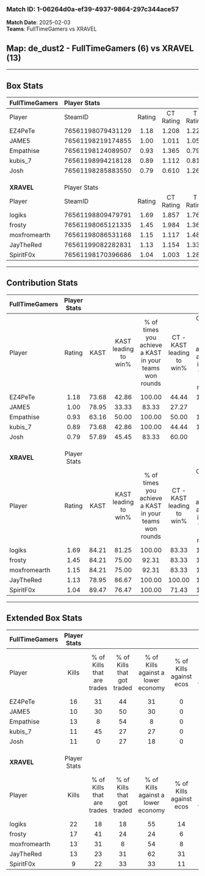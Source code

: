 ### Match ID: 1-06264d0a-ef39-4937-9864-297c344ace57  
**Match Date**: 2025-02-03  
**Teams**: FullTimeGamers vs XRAVEL  

## **Map**: de_dust2 - FullTimeGamers (6) vs XRAVEL (13)  
---  

## Box Stats  

| **FullTimeGamers** | Player Stats      |        |           |          |       |      |       |         |        |      |     |
| :- | :- | :-: | :-: | :-: | :-: | :-: | :-: | :-: | :-: | :-: | :-: |
| Player             | SteamID           | Rating | CT Rating | T Rating | KAST  | ADR  | Kills | Assists | Deaths | K/D  | HS% |
| EZ4PeTe            | 76561198079431129 |  1.18  |   1.208   |  1.228   | 73.68 | 86.6 |  16   |    0    |   15   | 1.07 | 81  |
| JAME5              | 76561198219174855 |  1.00  |   1.011   |  1.056   | 78.95 | 79.8 |  10   |    8    |   14   | 0.71 | 50  |
| Empathise          | 76561198124089507 |  0.93  |   1.365   |  0.793   | 63.16 | 81.7 |  13   |    6    |   17   | 0.76 | 30  |
| kubis_7            | 76561198994218128 |  0.89  |   1.112   |  0.815   | 73.68 | 45.2 |  11   |    2    |   13   | 0.85 | 54  |
| Josh               | 76561198285883550 |  0.79  |   0.610   |  1.267   | 57.89 | 70.5 |  11   |    1    |   15   | 0.73 | 54  |
|                    |                   |        |           |          |       |      |       |         |        |      |     |
|                    |                   |        |           |          |       |      |       |         |        |      |     |
|                    |                   |        |           |          |       |      |       |         |        |      |     |
| **XRAVEL**         | Player Stats      |        |           |          |       |      |       |         |        |      |     |
| Player             | SteamID           | Rating | CT Rating | T Rating | KAST  | ADR  | Kills | Assists | Deaths | K/D  | HS% |
| logiks             | 76561198809479791 |  1.69  |   1.857   |  1.764   | 84.21 | 94.3 |  22   |    3    |   11   | 2.00 | 59  |
| frosty             | 76561198065121335 |  1.45  |   1.984   |  1.362   | 84.21 | 86.5 |  17   |    7    |   11   | 1.55 | 58  |
| moxfromearth       | 76561198086531168 |  1.15  |   1.117   |  1.482   | 84.21 | 82.0 |  13   |    8    |   15   | 0.87 | 23  |
| JayTheRed          | 76561199082282831 |  1.13  |   1.154   |  1.336   | 78.95 | 76.0 |  13   |    4    |   13   | 1.00 | 53  |
| SpiritF0x          | 76561198170396686 |  1.04  |   1.003   |  1.280   | 89.47 | 61.2 |   9   |    5    |   11   | 0.82 | 77  |
---  

## Contribution Stats  

| **FullTimeGamers** | Player Stats |       |                      |                                                        |                           |                                                             |                          |                                                            |
| :- | :-: | :-: | :-: | :-: | :-: | :-: | :-: | :-: |
| Player             |    Rating    | KAST  | KAST leading to win% | % of times you achieve a KAST in your teams won rounds | CT - KAST leading to win% | CT - % of times you achieve a KAST in your teams won rounds | T - KAST leading to win% | T - % of times you achieve a KAST in your teams won rounds |
| EZ4PeTe            |     1.18     | 73.68 |        42.86         |                         100.00                         |           44.44           |                           100.00                            |          40.00           |                           100.00                           |
| JAME5              |     1.00     | 78.95 |        33.33         |                         83.33                          |           27.27           |                            75.00                            |          50.00           |                           100.00                           |
| Empathise          |     0.93     | 63.16 |        50.00         |                         100.00                         |           50.00           |                           100.00                            |          50.00           |                           100.00                           |
| kubis_7            |     0.89     | 73.68 |        42.86         |                         100.00                         |           44.44           |                           100.00                            |          40.00           |                           100.00                           |
| Josh               |     0.79     | 57.89 |        45.45         |                         83.33                          |           60.00           |                            75.00                            |          33.33           |                           100.00                           |
|                    |              |       |                      |                                                        |                           |                                                             |                          |                                                            |
|                    |              |       |                      |                                                        |                           |                                                             |                          |                                                            |
|                    |              |       |                      |                                                        |                           |                                                             |                          |                                                            |
| **XRAVEL**         | Player Stats |       |                      |                                                        |                           |                                                             |                          |                                                            |
| Player             |    Rating    | KAST  | KAST leading to win% | % of times you achieve a KAST in your teams won rounds | CT - KAST leading to win% | CT - % of times you achieve a KAST in your teams won rounds | T - KAST leading to win% | T - % of times you achieve a KAST in your teams won rounds |
| logiks             |     1.69     | 84.21 |        81.25         |                         100.00                         |           83.33           |                           100.00                            |          80.00           |                           100.00                           |
| frosty             |     1.45     | 84.21 |        75.00         |                         92.31                          |           83.33           |                           100.00                            |          70.00           |                           87.50                            |
| moxfromearth       |     1.15     | 84.21 |        75.00         |                         92.31                          |           83.33           |                           100.00                            |          70.00           |                           87.50                            |
| JayTheRed          |     1.13     | 78.95 |        86.67         |                         100.00                         |          100.00           |                           100.00                            |          80.00           |                           100.00                           |
| SpiritF0x          |     1.04     | 89.47 |        76.47         |                         100.00                         |           71.43           |                           100.00                            |          80.00           |                           100.00                           |
---  

## Extended Box Stats  

| **FullTimeGamers** | Player Stats |                            |                            |                                    |                         |                              |                                 |        |                             |                                     |                          |                               |                            |
| :- | :-: | :-: | :-: | :-: | :-: | :-: | :-: | :-: | :-: | :-: | :-: | :-: | :-: |
| Player             |    Kills     | % of Kills that are trades | % of Kills that got traded | % of Kills against a lower economy | % of Kills against ecos | % of Kills that are flawless | % of Kills that are close duels | Deaths | % of Deaths that get traded | % of Deaths against a lower economy | % of Deaths against ecos | % of Deaths that are flawless | % of Deaths that are close |
| EZ4PeTe            |      16      |             31             |             44             |                 31                 |            0            |              56              |               25                |   15   |              7              |                 27                  |            0             |              67               |             7              |
| JAME5              |      10      |             30             |             50             |                 30                 |            0            |              80              |                0                |   14   |              7              |                 21                  |            0             |              71               |             7              |
| Empathise          |      13      |             8              |             54             |                 8                  |            0            |              54              |                8                |   17   |             47              |                 24                  |            0             |              65               |             18             |
| kubis_7            |      11      |             45             |             27             |                 27                 |            0            |              45              |                0                |   13   |             31              |                 23                  |            0             |              85               |             0              |
| Josh               |      11      |             0              |             27             |                 18                 |            0            |              64              |                0                |   15   |             13              |                 27                  |            0             |              60               |             7              |
|                    |              |                            |                            |                                    |                         |                              |                                 |        |                             |                                     |                          |                               |                            |
|                    |              |                            |                            |                                    |                         |                              |                                 |        |                             |                                     |                          |                               |                            |
|                    |              |                            |                            |                                    |                         |                              |                                 |        |                             |                                     |                          |                               |                            |
| **XRAVEL**         | Player Stats |                            |                            |                                    |                         |                              |                                 |        |                             |                                     |                          |                               |                            |
| Player             |    Kills     | % of Kills that are trades | % of Kills that got traded | % of Kills against a lower economy | % of Kills against ecos | % of Kills that are flawless | % of Kills that are close duels | Deaths | % of Deaths that get traded | % of Deaths against a lower economy | % of Deaths against ecos | % of Deaths that are flawless | % of Deaths that are close |
| logiks             |      22      |             18             |             18             |                 55                 |           14            |              86              |                5                |   11   |             36              |                 36                  |            18            |              64               |             9              |
| frosty             |      17      |             41             |             24             |                 24                 |            6            |              65              |               12                |   11   |             36              |                 27                  |            0             |              64               |             0              |
| moxfromearth       |      13      |             31             |             8              |                 54                 |            8            |              69              |                8                |   15   |             47              |                 27                  |            7             |              53               |             7              |
| JayTheRed          |      13      |             23             |             31             |                 62                 |           31            |              54              |                8                |   13   |             38              |                 23                  |            8             |              54               |             15             |
| SpiritF0x          |      9       |             22             |             33             |                 33                 |           11            |              56              |               11                |   11   |             45              |                  9                  |            0             |              64               |             9              |

